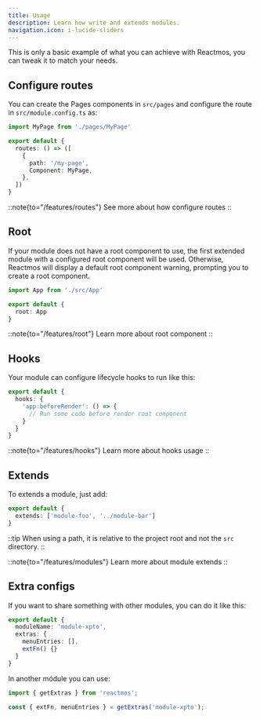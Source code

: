 ```yaml
---
title: Usage
description: Learn how write and extends modules.
navigation.icon: i-lucide-sliders
---
```


This is only a basic example of what you can achieve with Reactmos, you can tweak it to match your needs.

## Configure routes

You can create the Pages components in `src/pages` and configure the route in `src/module.config.ts` as:

```ts [module.config.ts]
import MyPage from './pages/MyPage'

export default {
  routes: () => ([
    {
      path: '/my-page',
      Component: MyPage,
    },
  ])
}
```

::note{to="/features/routes"}
See more about how configure routes
::

## Root

If your module does not have a root component to use, the first extended module with a configured root component will be used. Otherwise, Reactmos will display a default root component warning, prompting you to create a root component.

```ts [module.config.ts]
import App from './src/App'

export default {
  root: App
}
```

::note{to="/features/root"}
Learn more about root component
::


## Hooks

Your module can configure lifecycle hooks to run like this:

```ts [module.config.ts]
export default {
  hooks: {
    'app:beforeRender': () => {
      // Run some code before render root component
    }
  }
}
```

::note{to="/features/hooks"}
Learn more about hooks usage
::

## Extends

To extends a module, just add:

```ts [module.config.ts]
export default {
  extends: ['module-foo', '../module-bar']
}
```

::tip
When using a path, it is relative to the project root and not the `src` directory.
::

::note{to="/features/modules"}
Learn more about module extends
::

## Extra configs

If you want to share something with other modules, you can do it like this:

```ts [module.config.ts]
export default {
  moduleName: 'module-xpto',
  extras: {
    menuEntries: [],
    extFn() {}
  }
}
```

In another módule you can use:

```ts
import { getExtras } from 'reactmos';

const { extFn, menuEntries } = getExtras('module-xpto');
```

